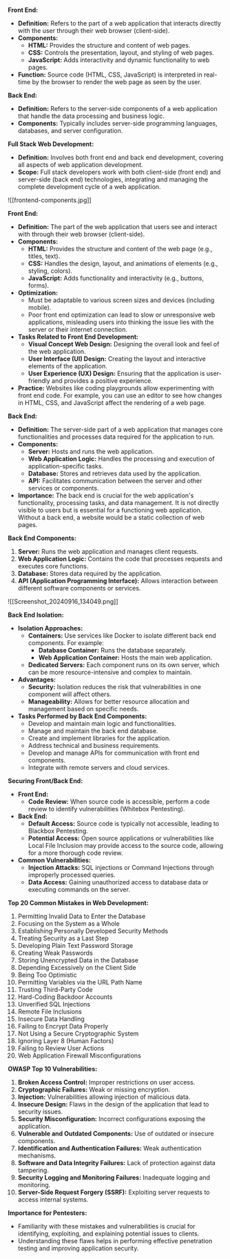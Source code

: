 **Front End:**
- **Definition:** Refers to the part of a web application that interacts directly with the user through their web browser (client-side).
- **Components:**
    - **HTML:** Provides the structure and content of web pages.
    - **CSS:** Controls the presentation, layout, and styling of web pages.
    - **JavaScript:** Adds interactivity and dynamic functionality to web pages.
- **Function:** Source code (HTML, CSS, JavaScript) is interpreted in real-time by the browser to render the web page as seen by the user.



**Back End:**
- **Definition:** Refers to the server-side components of a web application that handle the data processing and business logic.
- **Components:** Typically includes server-side programming languages, databases, and server configuration.



**Full Stack Web Development:**
- **Definition:** Involves both front end and back end development, covering all aspects of web application development.
- **Scope:** Full stack developers work with both client-side (front end) and server-side (back end) technologies, integrating and managing the complete development cycle of a web application.

![[frontend-components.jpg]]



**Front End:**
- **Definition:** The part of the web application that users see and interact with through their web browser (client-side).
- **Components:**
    - **HTML:** Provides the structure and content of the web page (e.g., titles, text).
    - **CSS:** Handles the design, layout, and animations of elements (e.g., styling, colors).
    - **JavaScript:** Adds functionality and interactivity (e.g., buttons, forms).
- **Optimization:**
    - Must be adaptable to various screen sizes and devices (including mobile).
    - Poor front end optimization can lead to slow or unresponsive web applications, misleading users into thinking the issue lies with the server or their internet connection.
- **Tasks Related to Front End Development:**
    - **Visual Concept Web Design:** Designing the overall look and feel of the web application.
    - **User Interface (UI) Design:** Creating the layout and interactive elements of the application.
    - **User Experience (UX) Design:** Ensuring that the application is user-friendly and provides a positive experience.
- **Practice:** Websites like coding playgrounds allow experimenting with front end code. For example, you can use an editor to see how changes in HTML, CSS, and JavaScript affect the rendering of a web page.



**Back End:**
- **Definition:** The server-side part of a web application that manages core functionalities and processes data required for the application to run.
- **Components:**
    - **Server:** Hosts and runs the web application.
    - **Web Application Logic:** Handles the processing and execution of application-specific tasks.
    - **Database:** Stores and retrieves data used by the application.
    - **API:** Facilitates communication between the server and other services or components.
- **Importance:** The back end is crucial for the web application's functionality, processing tasks, and data management. It is not directly visible to users but is essential for a functioning web application. Without a back end, a website would be a static collection of web pages.



**Back End Components:**
1. **Server:** Runs the web application and manages client requests.
2. **Web Application Logic:** Contains the code that processes requests and executes core functions.
3. **Database:** Stores data required by the application.
4. **API (Application Programming Interface):** Allows interaction between different software components or services.

![[Screenshot_20240916_134049.png]]



**Back End Isolation:**
- **Isolation Approaches:**
    - **Containers:** Use services like Docker to isolate different back end components. For example:
        - **Database Container:** Runs the database separately.
        - **Web Application Container:** Hosts the main web application.
    - **Dedicated Servers:** Each component runs on its own server, which can be more resource-intensive and complex to maintain.
- **Advantages:**
    - **Security:** Isolation reduces the risk that vulnerabilities in one component will affect others.
    - **Manageability:** Allows for better resource allocation and management based on specific needs.
- **Tasks Performed by Back End Components:**
    - Develop and maintain main logic and functionalities.
    - Manage and maintain the back end database.
    - Create and implement libraries for the application.
    - Address technical and business requirements.
    - Develop and manage APIs for communication with front end components.
    - Integrate with remote servers and cloud services.



**Securing Front/Back End:**
- **Front End:**
    - **Code Review:** When source code is accessible, perform a code review to identify vulnerabilities (Whitebox Pentesting).
- **Back End:**
    - **Default Access:** Source code is typically not accessible, leading to Blackbox Pentesting.
    - **Potential Access:** Open source applications or vulnerabilities like Local File Inclusion may provide access to the source code, allowing for a more thorough code review.
- **Common Vulnerabilities:**
    - **Injection Attacks:** SQL injections or Command Injections through improperly processed queries.
    - **Data Access:** Gaining unauthorized access to database data or executing commands on the server.


**Top 20 Common Mistakes in Web Development:**
1. Permitting Invalid Data to Enter the Database
2. Focusing on the System as a Whole
3. Establishing Personally Developed Security Methods
4. Treating Security as a Last Step
5. Developing Plain Text Password Storage
6. Creating Weak Passwords
7. Storing Unencrypted Data in the Database
8. Depending Excessively on the Client Side
9. Being Too Optimistic
10. Permitting Variables via the URL Path Name
11. Trusting Third-Party Code
12. Hard-Coding Backdoor Accounts
13. Unverified SQL Injections
14. Remote File Inclusions
15. Insecure Data Handling
16. Failing to Encrypt Data Properly
17. Not Using a Secure Cryptographic System
18. Ignoring Layer 8 (Human Factors)
19. Failing to Review User Actions
20. Web Application Firewall Misconfigurations


**OWASP Top 10 Vulnerabilities:**
1. **Broken Access Control:** Improper restrictions on user access.
2. **Cryptographic Failures:** Weak or missing encryption.
3. **Injection:** Vulnerabilities allowing injection of malicious data.
4. **Insecure Design:** Flaws in the design of the application that lead to security issues.
5. **Security Misconfiguration:** Incorrect configurations exposing the application.
6. **Vulnerable and Outdated Components:** Use of outdated or insecure components.
7. **Identification and Authentication Failures:** Weak authentication mechanisms.
8. **Software and Data Integrity Failures:** Lack of protection against data tampering.
9. **Security Logging and Monitoring Failures:** Inadequate logging and monitoring.
10. **Server-Side Request Forgery (SSRF):** Exploiting server requests to access internal systems.


**Importance for Pentesters:**
- Familiarity with these mistakes and vulnerabilities is crucial for identifying, exploiting, and explaining potential issues to clients.
- Understanding these flaws helps in performing effective penetration testing and improving application security.